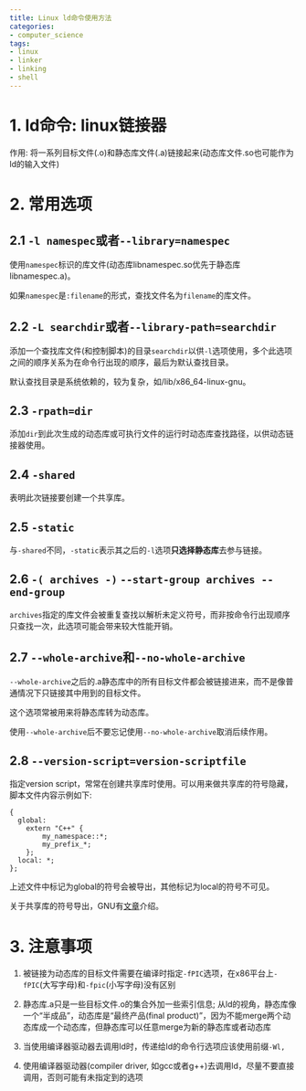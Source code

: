 ```yaml
---
title: Linux ld命令使用方法
categories:
- computer_science
tags:
- linux
- linker
- linking
- shell
---
```


# 1. ld命令: linux链接器

作用: 将一系列目标文件(.o)和静态库文件(.a)链接起来(动态库文件.so也可能作为ld的输入文件)

# 2. 常用选项

## 2.1 `-l namespec`或者`--library=namespec`

使用`namespec`标识的库文件(动态库libnamespec.so优先于静态库libnamespec.a)。

如果`namespec`是`:filename`的形式，查找文件名为`filename`的库文件。

## 2.2 `-L searchdir`或者`--library-path=searchdir`

添加一个查找库文件(和控制脚本)的目录`searchdir`以供`-l`选项使用，多个此选项之间的顺序关系为在命令行出现的顺序，最后为默认查找目录。

默认查找目录是系统依赖的，较为复杂，如/lib/x86_64-linux-gnu。

## 2.3 `-rpath=dir`

添加`dir`到此次生成的动态库或可执行文件的运行时动态库查找路径，以供动态链接器使用。

## 2.4 `-shared`

表明此次链接要创建一个共享库。

## 2.5 `-static`

与`-shared`不同，`-static`表示其之后的`-l`选项**只选择静态库**去参与链接。

## 2.6 `-( archives -)` `--start-group archives --end-group`

`archives`指定的库文件会被重复查找以解析未定义符号，而非按命令行出现顺序只查找一次，此选项可能会带来较大性能开销。

## 2.7 `--whole-archive`和`--no-whole-archive`

`--whole-archive`之后的.a静态库中的所有目标文件都会被链接进来，而不是像普通情况下只链接其中用到的目标文件。

这个选项常被用来将静态库转为动态库。

使用`--whole-archive`后不要忘记使用`--no-whole-archive`取消后续作用。

## 2.8 `--version-script=version-scriptfile`

指定version script，常常在创建共享库时使用。可以用来做共享库的符号隐藏，脚本文件内容示例如下:


```
{
  global:
    extern "C++" {
        my_namespace::*;
        my_prefix_*;
    };
  local: *;
};
```

上述文件中标记为global的符号会被导出，其他标记为local的符号不可见。

关于共享库的符号导出，GNU有[文章](https://www.gnu.org/software/gnulib/manual/html_node/Exported-Symbols-of-Shared-Libraries.html "Controlling the Exported Symbols of Shared Libraries")介绍。

# 3. 注意事项

1. 被链接为动态库的目标文件需要在编译时指定`-fPIC`选项，在x86平台上`-fPIC`(大写字母)和`-fpic`(小写字母)没有区别

2. 静态库.a只是一些目标文件.o的集合外加一些索引信息; 从ld的视角，静态库像一个“半成品”，动态库是“最终产品(final product)”，因为不能merge两个动态库成一个动态库，但静态库可以任意merge为新的静态库或者动态库

3. 当使用编译器驱动器去调用ld时，传递给ld的命令行选项应该使用前缀`-Wl,`

4. 使用编译器驱动器(compiler driver, 如gcc或者g++)去调用ld，尽量不要直接调用，否则可能有未指定到的选项